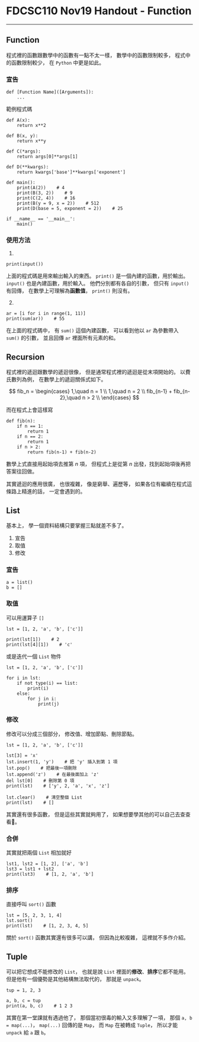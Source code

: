 # FDCSC110 Nov19 Handout - Function
---

## Function
程式裡的函數跟數學中的函數有一點不太一樣，
數學中的函數限制較多，
程式中的函數限制較少，
在 `Python` 中更是如此。

### 宣告
```python=
def [Function Name]([Arguments]):
    ...
```

範例程式碼
```python=
def A(x):
    return x**2

def B(x, y):
    return x**y

def C(*args):
    return args[0]**args[1]

def D(**kwargs):
    return kwargs['base']**kwargs['exponent']

def main():
    print(A(2))    # 4
    print(B(3, 2))    # 9
    print(C(2, 4))    # 16
    print(B(y = 9, x = 2))    # 512
    print(D(base = 5, exponent = 2))    # 25
    
if __name__ == '__main__':
    main()
```

### 使用方法

1.
```python=
print(input())
```
上面的程式碼是用來輸出輸入的東西。
`print()` 是一個內建的函數，用於輸出。
`input()` 也是內建函數，用於輸入。
他們分別都有各自的引數，
但只有 `input()` 有回傳，
在數學上可理解為**函數值**，
`print()` 則沒有。

2.
```python=
ar = [i for i in range(1, 11)]
print(sum(ar))    # 55
```
在上面的程式碼中，
有 `sum()` 這個內建函數，
可以看到他以 `ar` 為參數帶入 `sum()` 的引數，
並且回傳 `ar` 裡面所有元素的和。

## Recursion
程式裡的遞迴跟數學的遞迴很像，
但是通常程式裡的遞迴是從末項開始的。
以費氏數列為例，
在數學上的遞迴關係式如下。

$$
fib_n = \begin{cases}
1,\quad n = 1 \\
1,\quad n = 2 \\
fib_{n-1} + fib_{n-2},\quad n > 2 \\
\end{cases}
$$

而在程式上會這樣寫

```python=
def fib(n):
    if n == 1:
        return 1
    if n == 2:
        return 1
    if n > 2:
        return fib(n-1) + fib(n-2)
```

數學上式直接用起始項去推第 $n$ 項，
但程式上是從第 $n$ 出發，找到起始項後再把答案往回做。

其實遞迴的應用很廣，
也很複雜，
像是窮舉、遍歷等，
如果各位有繼續在程式這條路上精進的話，
一定會遇到的。

## List
基本上，
學一個資料結構只要掌握三點就差不多了。
1. 宣告
2. 取值
3. 修改

### 宣告
```python=
a = list()
b = []
```

### 取值
可以用運算子 `[]`
```python=
lst = [1, 2, 'a', 'b', ['c']]

print(lst[1])    # 2
print(lst[4][1])    # 'c'
```

或是迭代一個 `List` 物件
```python=
lst = [1, 2, 'a', 'b', ['c']]

for i in lst:
    if not type(i) == list:
        print(i)
    else:
        for j in i:
            print(j)
```

### 修改
修改可以分成三個部分，
修改值、增加節點、刪除節點。

```python=
lst = [1, 2, 'a', 'b', ['c']]

lst[3] = 'x'
lst.insert(1, 'y')    # 把 'y' 插入到第 1 項
lst.pop()    # 把最後一項刪除
lst.append('z')    # 在最後面加上 'z'
del lst[0]    # 刪除第 0 項
print(lst)    # ['y', 2, 'a', 'x', 'z']

lst.clear()    # 清空整個 List
print(lst)    # []
```
其實還有很多函數，
但是這些其實就夠用了，
如果想要學其他的可以自己去查查看:poop:。

### 合併
其實就把兩個 `List` 相加就好
```python=
lst1, lst2 = [1, 2], ['a', 'b']
lst3 = lst1 + lst2
print(lst3)    # [1, 2, 'a', 'b']
```

### 排序
直接呼叫 `sort()` 函數
```python=
lst = [5, 2, 3, 1, 4]
lst.sort()
print(lst)    # [1, 2, 3, 4, 5]
```
關於 `sort()` 函數其實還有很多可以講，
但因為比較複雜，
這裡就不多作介紹。

## Tuple
可以把它想成不能修改的 `List`，
也就是說 `List` 裡面的**修改**、**排序**它都不能用。
但是他有一個優勢是其他結構無法取代的，
那就是 `unpack`。

```python=
tup = 1, 2, 3

a, b, c = tup
print(a, b, c)    # 1 2 3
```

其實在第一堂課就有遇過他了，
那個當初很毒的輸入又多理解了一項，
那個 `a, b = map(...)`，
`map(...)` 回傳的是 `Map`，
而 `Map` 在被轉成 `Tuple`，
所以才能 `unpack` 給 `a` 跟 `b`。